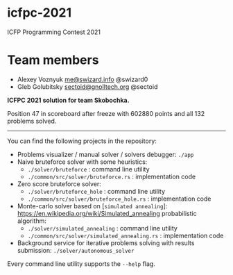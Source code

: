 # icfpc-2021
ICFP Programming Contest 2021

# Team members
* Alexey Voznyuk <me@swizard.info> @swizard0
* Gleb Golubitsky <sectoid@gnolltech.org> @sectoid

**ICFPC 2021 solution for team Skobochka.**

Position 47 in scoreboard after freeze with 602880 points and all 132 problems solved.

---

You can find the following projects in the repository:

- Problems visualizer / manual solver / solvers debugger: `./app`
- Naive bruteforce solver with some heuristics:
  - `./solver/bruteforce` : command line utility
  - `./common/src/solver/bruteforce.rs` : implementation code
- Zero score bruteforce solver:
  - `./solver/bruteforce_hole` : command line utility
  - `./common/src/solver/bruteforce_hole.rs` : implementation code
- Monte-carlo solver based on [`simulated annealing`]: https://en.wikipedia.org/wiki/Simulated_annealing probabilistic algorithm:
  - `./solver/simulated_annealing` : command line utility
  - `./common/src/solver/simulated_annealing.rs` : implementation code
- Background service for iterative problems solving with results submission: `./solver/autonomous_solver`

Every command line utility supports the `--help` flag.
